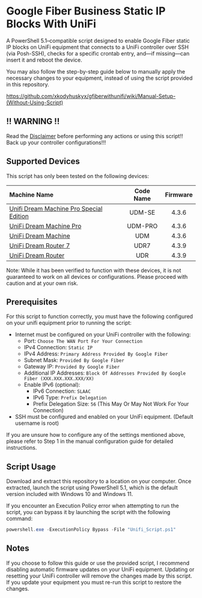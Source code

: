 # Google Fiber Business Static IP Blocks With UniFi
A PowerShell 5.1–compatible script designed to enable Google Fiber static IP blocks on UniFi equipment that connects to a UniFi controller over SSH (via Posh-SSH), checks for a specific crontab entry, and—if missing—can insert it and reboot the device.

You may also follow the step-by-step guide below to manually apply the necessary changes to your equipment, instead of using the script provided in this repository.

https://github.com/xkodyhuskyx/gfiberwithunifi/wiki/Manual-Setup-(Without-Using-Script)

## !! WARNING !!
Read the [Disclaimer](https://github.com/xkodyhuskyx/gfiberwithunifi/blob/main/DISCLAIMER.md) before performing any actions or using this script!! Back up your controller configurations!!!

## Supported Devices
This script has only been tested on the following devices:

| Machine Name | Code Name | Firmware |
| :--- | :---: | :---: |
| [Unifi Dream Machine Pro Special Edition](https://store.ui.com/products/udm-se?ref_id=github) | UDM-SE | 4.3.6 |
| [UniFi Dream Machine Pro](https://store.ui.com/products/udm-pro) | UDM-PRO | 4.3.6 |
| [UniFi Dream Machine](https://store.ui.com/products/udm) | UDM | 4.3.6 |
| [UniFi Dream Router 7](https://store.ui.com/products/udr7) | UDR7 | 4.3.9 |
| [UniFi Dream Router](https://store.ui.com/products/udr) | UDR | 4.3.9 |


Note: While it has been verified to function with these devices, it is not guaranteed to work on all devices or configurations. Please proceed with caution and at your own risk.

## Prerequisites
For this script to function correctly, you must have the following configured on your unifi equipment prior to running the script:

- Internet must be configured on your UniFi controller with the following:
  - Port: `Choose The WAN Port For Your Connection`
  - IPv4 Connection: `Static IP`
  - IPv4 Address: `Primary Address Provided By Google Fiber`
  - Subnet Mask: `Provided By Google Fiber`
  - Gateway IP: `Provided By Google Fiber`
  - Additional IP Addresses: `Block Of Addresses Provided By Google Fiber (XXX.XXX.XXX.XXX/XX)`
  - Enable IPv6 (optional):
    - IPv6 Connection: `SLAAC`
    - IPv6 Type: `Prefix Delegation`
    - Prefix Delegation Size: `56` (This May Or May Not Work For Your Connection)
- SSH must be configured and enabled on your UniFi equipment. (Default username is root)

If you are unsure how to configure any of the settings mentioned above, please refer to Step 1 in the manual configuration guide for detailed instructions.

## Script Usage

Download and extract this repository to a location on your computer. Once extracted, launch the script using PowerShell 5.1, which is the default version included with Windows 10 and Windows 11.

If you encounter an Execution Policy error when attempting to run the script, you can bypass it by launching the script with the following command:

```powershell
powershell.exe -ExecutionPolicy Bypass -File "Unifi_Script.ps1"
```

## Notes

If you choose to follow this guide or use the provided script, I recommend disabling automatic firmware updates on your UniFi equipment. Updating or resetting your UniFi controller will remove the changes made by this script. If you update your equipment you must re-run this script to restore the changes.
